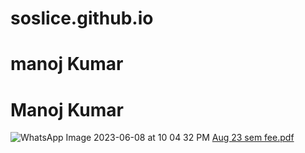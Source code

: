 # soslice.github.io
# manoj Kumar
# Manoj Kumar
![WhatsApp Image 2023-06-08 at 10 04 32 PM](https://github.com/soslice/soslice.github.io/assets/144488819/dcc99130-712c-486e-b35a-3e084afd8d2d)
[Aug 23 sem fee.pdf](https://github.com/soslice/soslice.github.io/files/12566359/Aug.23.sem.fee.pdf)
